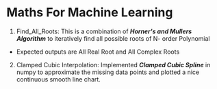
# Maths For Machine Learning

1. Find_All_Roots: This is a combination of ***Horner's and Mullers Algorithm*** to iteratively find all possible roots of N- order Polynomial
* Expected outputs are All Real Root and All Complex Roots

2. Clamped Cubic Interpolation: Implemented ***Clamped Cubic Spline*** in numpy to approximate the missing data points and plotted a nice continuous smooth line chart.
